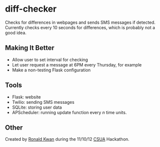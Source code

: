 diff-checker
============
Checks for differences in webpages and sends SMS messages if detected. Currently checks every 10 seconds for differences, which is probably not a good idea.

Making It Better
----------------
* Allow user to set interval for checking
* Let user request a message at 6PM every Thursday, for example
* Make a non-testing Flask configuration

Tools
-----
* Flask: website
* Twilio: sending SMS messages
* SQLite: storing user data
* APScheduler: running update function every *n* time units.

Other
-----
Created by [Ronald Kwan](http://www.ocf.berkeley.edu/~rkwan/) during the 11/10/12 [CSUA](http://www.csua.berkeley.edu/) Hackathon.